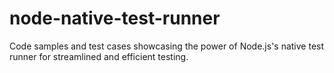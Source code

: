# node-native-test-runner
Code samples and test cases showcasing the power of Node.js's native test runner for streamlined and efficient testing.
